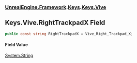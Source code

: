 ### [UnrealEngine.Framework](./UnrealEngine-Framework.md 'UnrealEngine.Framework').[Keys](./Keys.md 'UnrealEngine.Framework.Keys').[Keys.Vive](./Keys-Vive.md 'UnrealEngine.Framework.Keys.Vive')
## Keys.Vive.RightTrackpadX Field
  
```csharp
public const string RightTrackpadX = Vive_Right_Trackpad_X;
```
#### Field Value
[System.String](https://docs.microsoft.com/en-us/dotnet/api/System.String 'System.String')  
